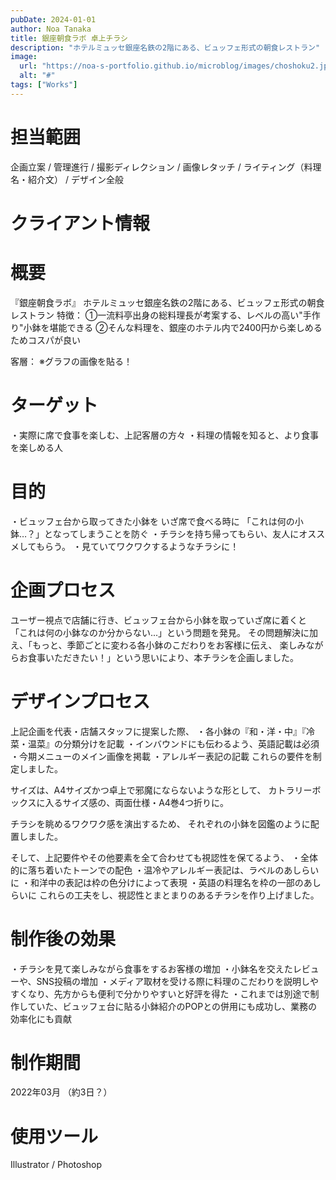 ```yaml
---
pubDate: 2024-01-01
author: Noa Tanaka
title: 銀座朝食ラボ 卓上チラシ
description: "ホテルミュッセ銀座名鉄の2階にある、ビュッフェ形式の朝食レストラン"
image:
  url: "https://noa-s-portfolio.github.io/microblog/images/choshoku2.jpg"
  alt: "#"
tags: ["Works"]
---
```


# 担当範囲
企画立案 / 管理進行 / 撮影ディレクション / 画像レタッチ / ライティング（料理名・紹介文） / デザイン全般

# クライアント情報

# 概要
『銀座朝食ラボ』
ホテルミュッセ銀座名鉄の2階にある、ビュッフェ形式の朝食レストラン
特徴：
①一流料亭出身の総料理長が考案する、レベルの高い"手作り"小鉢を堪能できる
②そんな料理を、銀座のホテル内で2400円から楽しめるためコスパが良い

客層：
※グラフの画像を貼る！



# ターゲット
・実際に席で食事を楽しむ、上記客層の方々
・料理の情報を知ると、より食事を楽しめる人


# 目的
・ビュッフェ台から取ってきた小鉢を いざ席で食べる時に
「これは何の小鉢…？」となってしまうことを防ぐ
・チラシを持ち帰ってもらい、友人にオススメしてもらう。
・見ていてワクワクするようなチラシに！



# 企画プロセス

ユーザー視点で店舗に行き、ビュッフェ台から小鉢を取っていざ席に着くと
「これは何の小鉢なのか分からない...」という問題を発見。
その問題解決に加え、「もっと、季節ごとに変わる各小鉢のこだわりをお客様に伝え、
楽しみながらお食事いただきたい！」という思いにより、本チラシを企画しました。



# デザインプロセス

上記企画を代表・店舗スタッフに提案した際、
・各小鉢の『和・洋・中』『冷菜・温菜』の分類分けを記載
・インバウンドにも伝わるよう、英語記載は必須
・今期メニューのメイン画像を掲載
・アレルギー表記の記載
これらの要件を制定しました。

サイズは、A4サイズかつ卓上で邪魔にならないような形として、
カトラリーボックスに入るサイズ感の、両面仕様・A4巻4つ折りに。

チラシを眺めるワクワク感を演出するため、
それぞれの小鉢を図鑑のように配置しました。

そして、上記要件やその他要素を全て合わせても視認性を保てるよう、
・全体的に落ち着いたトーンでの配色
・温冷やアレルギー表記は、ラベルのあしらいに
・和洋中の表記は枠の色分けによって表現
・英語の料理名を枠の一部のあしらいに
これらの工夫をし、視認性とまとまりのあるチラシを作り上げました。



# 制作後の効果

・チラシを見て楽しみながら食事をするお客様の増加
・小鉢名を交えたレビューや、SNS投稿の増加
・メディア取材を受ける際に料理のこだわりを説明しやすくなり、先方からも便利で分かりやすいと好評を得た
・これまでは別途で制作していた、ビュッフェ台に貼る小鉢紹介のPOPとの併用にも成功し、業務の効率化にも貢献


# 制作期間
2022年03月
（約3日？）


# 使用ツール
Illustrator / Photoshop